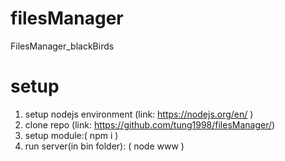 # filesManager
FilesManager_blackBirds
# setup
1. setup nodejs environment (link: https://nodejs.org/en/ )
2. clone repo  (link: https://github.com/tung1998/filesManager/)
3. setup module:( npm i )
4. run server(in bin folder): ( node www )
